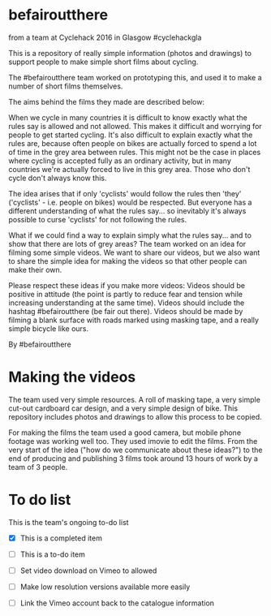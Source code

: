 # befairoutthere
from a team at Cyclehack 2016 in Glasgow \#cyclehackgla

This is a repository of really simple information (photos and drawings) to support people to make simple short films about cycling.

The \#befairoutthere team worked on prototyping this, and used it to make a number of short films themselves. 

The aims behind the films they made are described below:

When we cycle in many countries it is difficult to know exactly what the rules say is allowed and not allowed. This makes it difficult and worrying for people to get started cycling. It's also difficult to explain exactly what the rules are, because often people on bikes are actually forced to spend a lot of time in the grey area between rules. This might not be the case in places where cycling is accepted fully as an ordinary activity, but in many countries we're actually forced to live in this grey area. Those who don't cycle don't always know this.

The idea arises that if only 'cyclists' would follow the rules then 'they' ('cyclists' - i.e. people on bikes) would be respected. But everyone has a different understanding of what the rules say... so inevitably it's always possible to curse 'cyclists' for not following the rules.

What if we could find a way to explain simply what the rules say... and to show that there are lots of grey areas? The team worked on an idea for filming some simple videos. We want to share our videos, but we also want to share the simple idea for making the videos so that other people can make their own.

Please respect these ideas if you make more videos:
Videos should be positive in attitude (the point is partly to reduce fear and tension while increasing understanding at the same time).
Videos should include the hashtag #befairoutthere (be fair out there).
Videos should be made by filming a blank surface with roads marked using masking tape, and a really simple bicycle like ours.

By \#befairoutthere

# Making the videos

The team used very simple resources. A roll of masking tape, a very simple cut-out cardboard car design, and a very simple design of bike. This repository includes photos and drawings to allow this process to be copied.

For making the films the team used a good camera, but mobile phone footage was working well too. They used imovie to edit the films. From the very start of the idea ("how do we communicate about these ideas?") to the end of producing and publishing 3 films took around 13 hours of work by a team of 3 people.

# To do list
This is the team's ongoing to-do list
- [x] This is a completed item
- [ ] This is a to-do item
- [ ] Set video download on Vimeo to allowed
- [ ] Make low resolution versions available more easily
- [ ] Link the Vimeo account back to the catalogue information
 

